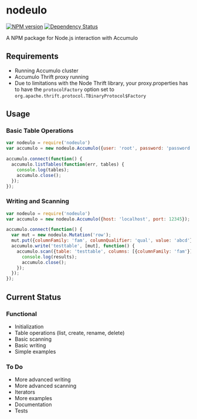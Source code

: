 # nodeulo

[![NPM version](https://badge.fury.io/js/nodeulo.png)](http://badge.fury.io/js/nodeulo)
[![Dependency Status](https://gemnasium.com/christopheroneal/nodeulo.png)](https://gemnasium.com/christopheroneal/nodeulo)

A NPM package for Node.js interaction with Accumulo

## Requirements

* Running Accumulo cluster
* Accumulo Thrift proxy running
 * Due to limitations with the Node Thrift library, your proxy.properties has to have the `protocolFactory` option set to `org.apache.thrift.protocol.TBinaryProtocol$Factory`

## Usage

### Basic Table Operations
```javascript
var nodeulo = require('nodeulo')
var accumulo = new nodeulo.Accumulo({user: 'root', password: 'password'});

accumulo.connect(function() {
  accumulo.listTables(function(err, tables) {
    console.log(tables);
    accumulo.close();
  });
});
```

### Writing and Scanning
```javascript
var nodeulo = require('nodeulo')
var accumulo = new nodeulo.Accumulo({host: 'localhost', port: 12345});

accumulo.connect(function() {
  var mut = new nodeulo.Mutation('row');
  mut.put({columnFamily: 'fam', columnQualifier: 'qual', value: 'abcd'});
  accumulo.write('testtable', [mut], function() {
    accumulo.scan({table: 'testtable', columns: [{columnFamily: 'fam'}], function(err, results) {
      console.log(results);
      accumulo.close();
    });
  });
});
```

## Current Status

### Functional

* Initialization
* Table operations (list, create, rename, delete)
* Basic scanning
* Basic writing
* Simple examples

### To Do

* More advanced writing
* More advanced scanning
* Iterators
* More examples
* Documentation
* Tests
